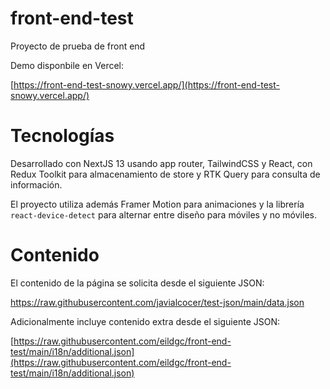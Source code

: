 # front-end-test
Proyecto de prueba de front end

Demo disponbile en Vercel:

[https://front-end-test-snowy.vercel.app/](https://front-end-test-snowy.vercel.app/)


# Tecnologías

Desarrollado con NextJS 13 usando app router, TailwindCSS y React, con Redux Toolkit para almacenamiento de store y RTK Query para consulta de información.

El proyecto utiliza además Framer Motion para animaciones y la librería `react-device-detect` para alternar entre diseño para móviles y no móviles.

# Contenido

El contenido de la página se solicita desde el siguiente JSON:

https://raw.githubusercontent.com/javialcocer/test-json/main/data.json

Adicionalmente incluye contenido extra desde el siguiente JSON:

[https://raw.githubusercontent.com/eildgc/front-end-test/main/i18n/additional.json](https://raw.githubusercontent.com/eildgc/front-end-test/main/i18n/additional.json)



